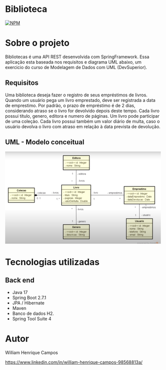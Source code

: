# Biblioteca
[![NPM](https://img.shields.io/npm/l/react)](https://github.com/devsuperior/sds1-wmazoni/blob/master/LICENSE) 

# Sobre o projeto

Bibliotecas é uma API REST desenvolvida com SpringFramework. Essa aplicação esta baseada nos requisitos e diagrama UML abaixo, um exercicio do curso de Modelagem de Dados com UML (DevSuperior).

## Requisitos
Uma biblioteca deseja fazer o registro de seus empréstimos de livros. Quando um usuário pega um livro emprestado, deve ser registrada a data de emprestimo. 
Por padrão, o prazo de empréstimo é de 2 dias, considerando atraso se o livro for devolvido depois deste tempo.
Cada livro possui título, genero, editora e numero de páginas. Um livro pode participar de uma coleção. Cada livro possui também um valor diário de multa, caso
o usuário devolva o livro com atraso em relação à data prevista de devolução.

## UML - Modelo conceitual
![Mobile 1](biblioteca-uml.png)

# Tecnologias utilizadas
## Back end
- Java 17
- Spring Boot 2.7.1
- JPA / Hibernate
- Maven
- Banco de dados H2.
- Spring Tool Suite 4

# Autor

William Henrique Campos

https://www.linkedin.com/in/william-henrique-campos-98568813a/


